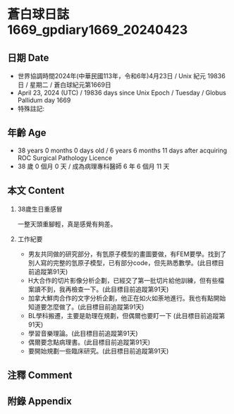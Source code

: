 [_metadata_:encoding]: - "utf-8"
[_metadata_:language]: - "zh-Hant-TW"
[_metadata_:fileformat]: - "markdown"
[_metadata_:MIME_type]: - "text/plain"
[_metadata_:markdown_version]: - "commonmark version 0.30"
[_metadata_:markdown_spec]: - "https://spec.commonmark.org/0.30/"

# 蒼白球日誌1669_gpdiary1669_20240423 #

## 日期 Date ##

* 世界協調時間2024年(中華民國113年，令和6年)4月23日 / Unix 紀元 19836 日 / 星期二 / 蒼白球紀元第1669日
* April 23, 2024 (UTC) / 19836 days since Unix Epoch / Tuesday / Globus Pallidum day 1669
* 特殊註記:

## 年齡 Age ##

* 38 years 0 months 0 days old / 6 years 6 months 11 days after acquiring ROC Surgical Pathology Licence
* 38 歲 0 個月 0 天 / 成為病理專科醫師 6 年 6 個月 11 天

## 本文 Content ##

1. 38歲生日重感冒

    一整天頭重腳輕，真是感覺有夠差。
    
2. 工作紀要

    - 男友共同做的研究部分，有氫原子模型的畫圖要做，有FEM要學。找到了別人寫的完整的氫原子模型，已有部分code，但先熟悉數學。(此目標目前追蹤第91天)
   - H大合作的切片影像分析企劃，已經交了第一批切片給他訓練，但有些檔案讀不到，我再檢查一下。(此目標目前追蹤第91天)
   - 加拿大鮮肉合作的文字分析企劃，他正在如火如荼地進行。我也有點開始知道要怎麼做了。(此目標目前追蹤第91天)
   - BL學科搬遷，主要是助理在規劃，但偶爾也要盯一下 (此目標目前追蹤第91天)
   - 學習音樂理論。(此目標目前追蹤第91天)
   - 偶爾要念點病理書。(此目標目前追蹤第91天)
   - 要開始規劃一些臨床研究。(此目標目前追蹤第91天)


## 注釋 Comment ##


## 附錄 Appendix ##

